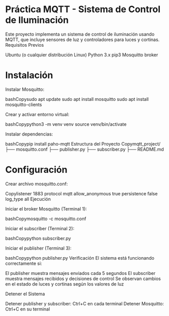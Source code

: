 # Práctica MQTT - Sistema de Control de Iluminación
Este proyecto implementa un sistema de control de iluminación usando MQTT, que incluye sensores de luz y controladores para luces y cortinas.
Requisitos Previos

Ubuntu (o cualquier distribución Linux)
Python 3.x
pip3
Mosquitto broker

# Instalación

Instalar Mosquitto:

bashCopysudo apt update
sudo apt install mosquitto
sudo apt install mosquitto-clients

Crear y activar entorno virtual:

bashCopypython3 -m venv venv
source venv/bin/activate

Instalar dependencias:

bashCopypip install paho-mqtt
Estructura del Proyecto
Copymqtt_project/
├── mosquitto.conf
├── publisher.py
├── subscriber.py
├── README.md

# Configuración

Crear archivo mosquitto.conf:

Copylistener 1883
protocol mqtt
allow_anonymous true
persistence false
log_type all
Ejecución

Iniciar el broker Mosquitto (Terminal 1):

bashCopymosquitto -c mosquitto.conf

Iniciar el subscriber (Terminal 2):

bashCopypython subscriber.py

Iniciar el publisher (Terminal 3):

bashCopypython publisher.py
Verificación
El sistema está funcionando correctamente si:

El publisher muestra mensajes enviados cada 5 segundos
El subscriber muestra mensajes recibidos y decisiones de control
Se observan cambios en el estado de luces y cortinas según los valores de luz

Detener el Sistema

Detener publisher y subscriber: Ctrl+C en cada terminal
Detener Mosquitto: Ctrl+C en su terminal

